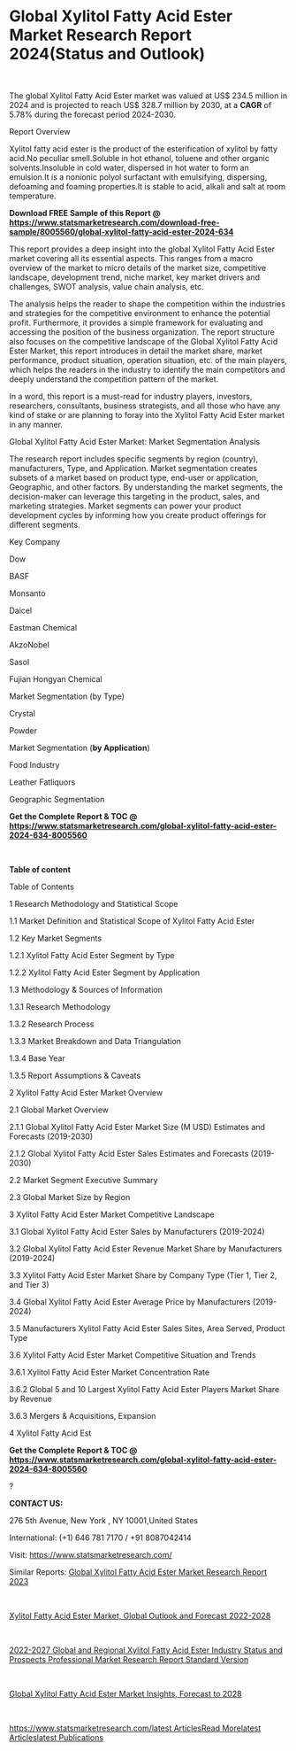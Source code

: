 <h1>Global Xylitol Fatty Acid Ester Market Research Report 2024(Status and Outlook)</h1><br/><p>The global Xylitol Fatty Acid Ester market was valued at US$ 234.5 million in 2024 and is projected to reach US$ 328.7 million by 2030, at a <strong>CAGR</strong> of 5.78% during the forecast period 2024-2030.</p>
 
 
 
 <p>Report Overview</p>
 
 
 
 <p>Xylitol fatty acid ester is the product of the esterification of xylitol by fatty acid.No peculiar smell.Soluble in hot ethanol, toluene and other organic solvents.Insoluble in cold water, dispersed in hot water to form an emulsion.It is a nonionic polyol surfactant with emulsifying, dispersing, defoaming and foaming properties.It is stable to acid, alkali and salt at room temperature.</p>
 
 
 
 <p><strong>Download FREE Sample of this Report @ <a href="https://www.statsmarketresearch.com/download-free-sample/8005560/global-xylitol-fatty-acid-ester-2024-634">https://www.statsmarketresearch.com/download-free-sample/8005560/global-xylitol-fatty-acid-ester-2024-634</a></strong></p>
 
 
 
 <p>This report provides a deep insight into the global Xylitol Fatty Acid Ester market covering all its essential aspects. This ranges from a macro overview of the market to micro details of the market size, competitive landscape, development trend, niche market, key market drivers and challenges, SWOT analysis, value chain analysis, etc.</p>
 
 
 
 <p>The analysis helps the reader to shape the competition within the industries and strategies for the competitive environment to enhance the potential profit. Furthermore, it provides a simple framework for evaluating and accessing the position of the business organization. The report structure also focuses on the competitive landscape of the Global Xylitol Fatty Acid Ester Market, this report introduces in detail the market share, market performance, product situation, operation situation, etc. of the main players, which helps the readers in the industry to identify the main competitors and deeply understand the competition pattern of the market.</p>
 
 
 
 <p>In a word, this report is a must-read for industry players, investors, researchers, consultants, business strategists, and all those who have any kind of stake or are planning to foray into the Xylitol Fatty Acid Ester market in any manner.</p>
 
 
 
 <p>Global Xylitol Fatty Acid Ester Market: Market Segmentation Analysis</p>
 
 
 
 <p>The research report includes specific segments by region (country), manufacturers, Type, and Application. Market segmentation creates subsets of a market based on product type, end-user or application, Geographic, and other factors. By understanding the market segments, the decision-maker can leverage this targeting in the product, sales, and marketing strategies. Market segments can power your product development cycles by informing how you create product offerings for different segments.</p>
 
 
 
 <p>Key Company</p>
 
 
 
 <p>Dow</p>
 
 
 
 <p>BASF</p>
 
 
 
 <p>Monsanto</p>
 
 
 
 <p>Daicel</p>
 
 
 
 <p>Eastman Chemical</p>
 
 
 
 <p>AkzoNobel</p>
 
 
 
 <p>Sasol</p>
 
 
 
 <p>Fujian Hongyan Chemical</p>
 
 
 
 <p>Market Segmentation (by Type)</p>
 
 
 
 <p>Crystal</p>
 
 
 
 <p>Powder</p>
 
 
 
 <p>Market Segmentation (<strong>by Application</strong>)</p>
 
 
 
 <p>Food Industry</p>
 
 
 
 <p>Leather Fatliquors</p>
 
 
 
 <p>Geographic Segmentation</p>
 
 
 
 <div><b>Get the Complete Report & TOC @ <a href="https://www.statsmarketresearch.com/global-xylitol-fatty-acid-ester-2024-634-8005560">https://www.statsmarketresearch.com/global-xylitol-fatty-acid-ester-2024-634-8005560</a></b></div>
 
 
 
 <p><br />
 
 <b>Table of content</b></p>
 
 
 
 <p>Table of Contents<br />
 
 1 Research Methodology and Statistical Scope<br />
 
 1.1 Market Definition and Statistical Scope of Xylitol Fatty Acid Ester<br />
 
 1.2 Key Market Segments<br />
 
 1.2.1 Xylitol Fatty Acid Ester Segment by Type<br />
 
 1.2.2 Xylitol Fatty Acid Ester Segment by Application<br />
 
 1.3 Methodology & Sources of Information<br />
 
 1.3.1 Research Methodology<br />
 
 1.3.2 Research Process<br />
 
 1.3.3 Market Breakdown and Data Triangulation<br />
 
 1.3.4 Base Year<br />
 
 1.3.5 Report Assumptions & Caveats<br />
 
 2 Xylitol Fatty Acid Ester Market Overview<br />
 
 2.1 Global Market Overview<br />
 
 2.1.1 Global Xylitol Fatty Acid Ester Market Size (M USD) Estimates and Forecasts (2019-2030)<br />
 
 2.1.2 Global Xylitol Fatty Acid Ester Sales Estimates and Forecasts (2019-2030)<br />
 
 2.2 Market Segment Executive Summary<br />
 
 2.3 Global Market Size by Region<br />
 
 3 Xylitol Fatty Acid Ester Market Competitive Landscape<br />
 
 3.1 Global Xylitol Fatty Acid Ester Sales by Manufacturers (2019-2024)<br />
 
 3.2 Global Xylitol Fatty Acid Ester Revenue Market Share by Manufacturers (2019-2024)<br />
 
 3.3 Xylitol Fatty Acid Ester Market Share by Company Type (Tier 1, Tier 2, and Tier 3)<br />
 
 3.4 Global Xylitol Fatty Acid Ester Average Price by Manufacturers (2019-2024)<br />
 
 3.5 Manufacturers Xylitol Fatty Acid Ester Sales Sites, Area Served, Product Type<br />
 
 3.6 Xylitol Fatty Acid Ester Market Competitive Situation and Trends<br />
 
 3.6.1 Xylitol Fatty Acid Ester Market Concentration Rate<br />
 
 3.6.2 Global 5 and 10 Largest Xylitol Fatty Acid Ester Players Market Share by Revenue<br />
 
 3.6.3 Mergers & Acquisitions, Expansion<br />
 
 4 Xylitol Fatty Acid Est</p>
 
 
 
 <div><b>Get the Complete Report & TOC @ <a href="https://www.statsmarketresearch.com/global-xylitol-fatty-acid-ester-2024-634-8005560">https://www.statsmarketresearch.com/global-xylitol-fatty-acid-ester-2024-634-8005560</a></b></div>
 
 
 
 <p>? </p>
 
 
 
 <p><b>CONTACT US:</b><br />
 
 276 5th Avenue, New York , NY 10001,United States<br />
 
 International: (+1) 646 781 7170 / +91 8087042414<br />
 
 Visit: <a href="https://www.statsmarketresearch.com/">https://www.statsmarketresearch.com/</a><br />
 
 Similar Reports: <a href="https://www.statsmarketresearch.com/global-xylitol-fatty-acid-ester-2024-634-8005560">Global Xylitol Fatty Acid Ester Market Research Report 2023</a><br />
 
 <br />
 
 <a href="https://www.statsmarketresearch.com/global-xylitol-fatty-acid-ester-2024-634-8005560">Xylitol Fatty Acid Ester Market, Global Outlook and Forecast 2022-2028</a><br />
 
 <br />
 
 <a href="https://www.statsmarketresearch.com/global-xylitol-fatty-acid-ester-2024-634-8005560">2022-2027 Global and Regional Xylitol Fatty Acid Ester Industry Status and Prospects Professional Market Research Report Standard Version</a><br />
 
 <br />
 
 <a href="https://www.statsmarketresearch.com/global-xylitol-fatty-acid-ester-2024-634-8005560">Global Xylitol Fatty Acid Ester Market Insights, Forecast to 2028</a><br />
 
 <br />
 
 <a href="https://gyeongbokgung.com">https://www.statsmarketresearch.com/</a><a href="https://hallyeomaritime.com">latest Articles</a><a href="https://jingwansa.com">Read More</a><a href="https://nguoiviet.jp/">latest Articles</a><a href="https://www.intelmarketresearch.com/">latest Publications</a></p>